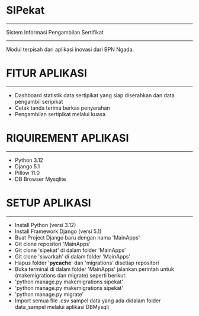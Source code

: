 # SIPekat
*******************************************
Sistem Informasi Pengambilan Sertifikat
*******************************************

Modul terpisah dari aplikasi inovasi dari BPN Ngada.

# FITUR APLIKASI
*******************************************
-  Dashboard statistik data sertipikat yang siap diserahkan dan data pengambil seripikat
-  Cetak tanda terima berkas penyerahan
-  Pengambilan sertipikat melalui kuasa


# RIQUIREMENT APLIKASI
*******************************************
-  Python 3.12
-  Django 5.1
-  Pillow 11.0
-  DB Browser Mysqlite


# SETUP APLIKASI
*******************************************
-  Install Python (versi 3.12)
-  Install Framework Django (versi 5.1)
-  Buat Project Django baru dengan nama 'MainApps'
-  Git clone repositori 'MainApps'
-  Git clone 'sipekat' di dalam folder 'MainApps'
-  Git clone 'siwarkah' di dalam folder 'MainApps'
-  Hapus folder '__pycache__' dan 'migrations' disetiap repositori
-  Buka terminal di dalam folder 'MainApps' jalankan perintah untuk (makemigrations dan migrate) seperti berikut:
-  'python manage.py makemigrations sipekat'
-  'python manage.py makemigrations sipekat'
-  'python manage.py migrate'
-  Import semua file .csv sampel data yang ada didalam folder data_sampel melalui aplikasi DBMysqli